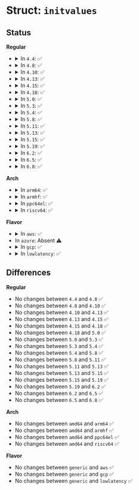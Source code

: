 # Struct: <code>initvalues</code>

## Status
<b>Regular</b>
<ul>
<li>
<details>
<summary>In <code>4.4</code>: ✅</summary>

```c
struct initvalues {
    __u8 addr;
    __u8 value;
};
```
</details>
</li>
<li>
<details>
<summary>In <code>4.8</code>: ✅</summary>

```c
struct initvalues {
    __u8 addr;
    __u8 value;
};
```
</details>
</li>
<li>
<details>
<summary>In <code>4.10</code>: ✅</summary>

```c
struct initvalues {
    __u8 addr;
    __u8 value;
};
```
</details>
</li>
<li>
<details>
<summary>In <code>4.13</code>: ✅</summary>

```c
struct initvalues {
    __u8 addr;
    __u8 value;
};
```
</details>
</li>
<li>
<details>
<summary>In <code>4.15</code>: ✅</summary>

```c
struct initvalues {
    __u8 addr;
    __u8 value;
};
```
</details>
</li>
<li>
<details>
<summary>In <code>4.18</code>: ✅</summary>

```c
struct initvalues {
    __u8 addr;
    __u8 value;
};
```
</details>
</li>
<li>
<details>
<summary>In <code>5.0</code>: ✅</summary>

```c
struct initvalues {
    __u8 addr;
    __u8 value;
};
```
</details>
</li>
<li>
<details>
<summary>In <code>5.3</code>: ✅</summary>

```c
struct initvalues {
    __u8 addr;
    __u8 value;
};
```
</details>
</li>
<li>
<details>
<summary>In <code>5.4</code>: ✅</summary>

```c
struct initvalues {
    __u8 addr;
    __u8 value;
};
```
</details>
</li>
<li>
<details>
<summary>In <code>5.8</code>: ✅</summary>

```c
struct initvalues {
    __u8 addr;
    __u8 value;
};
```
</details>
</li>
<li>
<details>
<summary>In <code>5.11</code>: ✅</summary>

```c
struct initvalues {
    __u8 addr;
    __u8 value;
};
```
</details>
</li>
<li>
<details>
<summary>In <code>5.13</code>: ✅</summary>

```c
struct initvalues {
    __u8 addr;
    __u8 value;
};
```
</details>
</li>
<li>
<details>
<summary>In <code>5.15</code>: ✅</summary>

```c
struct initvalues {
    __u8 addr;
    __u8 value;
};
```
</details>
</li>
<li>
<details>
<summary>In <code>5.19</code>: ✅</summary>

```c
struct initvalues {
    __u8 addr;
    __u8 value;
};
```
</details>
</li>
<li>
<details>
<summary>In <code>6.2</code>: ✅</summary>

```c
struct initvalues {
    __u8 addr;
    __u8 value;
};
```
</details>
</li>
<li>
<details>
<summary>In <code>6.5</code>: ✅</summary>

```c
struct initvalues {
    __u8 addr;
    __u8 value;
};
```
</details>
</li>
<li>
<details>
<summary>In <code>6.8</code>: ✅</summary>

```c
struct initvalues {
    __u8 addr;
    __u8 value;
};
```
</details>
</li>
</ul>
<b>Arch</b>
<ul>
<li>
<details>
<summary>In <code>arm64</code>: ✅</summary>

```c
struct initvalues {
    __u8 addr;
    __u8 value;
};
```
</details>
</li>
<li>
<details>
<summary>In <code>armhf</code>: ✅</summary>

```c
struct initvalues {
    __u8 addr;
    __u8 value;
};
```
</details>
</li>
<li>
<details>
<summary>In <code>ppc64el</code>: ✅</summary>

```c
struct initvalues {
    __u8 addr;
    __u8 value;
};
```
</details>
</li>
<li>
<details>
<summary>In <code>riscv64</code>: ✅</summary>

```c
struct initvalues {
    __u8 addr;
    __u8 value;
};
```
</details>
</li>
</ul>
<b>Flavor</b>
<ul>
<li>
<details>
<summary>In <code>aws</code>: ✅</summary>

```c
struct initvalues {
    __u8 addr;
    __u8 value;
};
```
</details>
</li>
<li>
In <code>azure</code>: Absent ⚠️
</li>
<li>
<details>
<summary>In <code>gcp</code>: ✅</summary>

```c
struct initvalues {
    __u8 addr;
    __u8 value;
};
```
</details>
</li>
<li>
<details>
<summary>In <code>lowlatency</code>: ✅</summary>

```c
struct initvalues {
    __u8 addr;
    __u8 value;
};
```
</details>
</li>
</ul>

## Differences
<b>Regular</b>
<ul>
<li>
No changes between <code>4.4</code> and <code>4.8</code> ✅
</li>
<li>
No changes between <code>4.8</code> and <code>4.10</code> ✅
</li>
<li>
No changes between <code>4.10</code> and <code>4.13</code> ✅
</li>
<li>
No changes between <code>4.13</code> and <code>4.15</code> ✅
</li>
<li>
No changes between <code>4.15</code> and <code>4.18</code> ✅
</li>
<li>
No changes between <code>4.18</code> and <code>5.0</code> ✅
</li>
<li>
No changes between <code>5.0</code> and <code>5.3</code> ✅
</li>
<li>
No changes between <code>5.3</code> and <code>5.4</code> ✅
</li>
<li>
No changes between <code>5.4</code> and <code>5.8</code> ✅
</li>
<li>
No changes between <code>5.8</code> and <code>5.11</code> ✅
</li>
<li>
No changes between <code>5.11</code> and <code>5.13</code> ✅
</li>
<li>
No changes between <code>5.13</code> and <code>5.15</code> ✅
</li>
<li>
No changes between <code>5.15</code> and <code>5.19</code> ✅
</li>
<li>
No changes between <code>5.19</code> and <code>6.2</code> ✅
</li>
<li>
No changes between <code>6.2</code> and <code>6.5</code> ✅
</li>
<li>
No changes between <code>6.5</code> and <code>6.8</code> ✅
</li>
</ul>
<b>Arch</b>
<ul>
<li>
No changes between <code>amd64</code> and <code>arm64</code> ✅
</li>
<li>
No changes between <code>amd64</code> and <code>armhf</code> ✅
</li>
<li>
No changes between <code>amd64</code> and <code>ppc64el</code> ✅
</li>
<li>
No changes between <code>amd64</code> and <code>riscv64</code> ✅
</li>
</ul>
<b>Flavor</b>
<ul>
<li>
No changes between <code>generic</code> and <code>aws</code> ✅
</li>
<li>
No changes between <code>generic</code> and <code>gcp</code> ✅
</li>
<li>
No changes between <code>generic</code> and <code>lowlatency</code> ✅
</li>
</ul>
